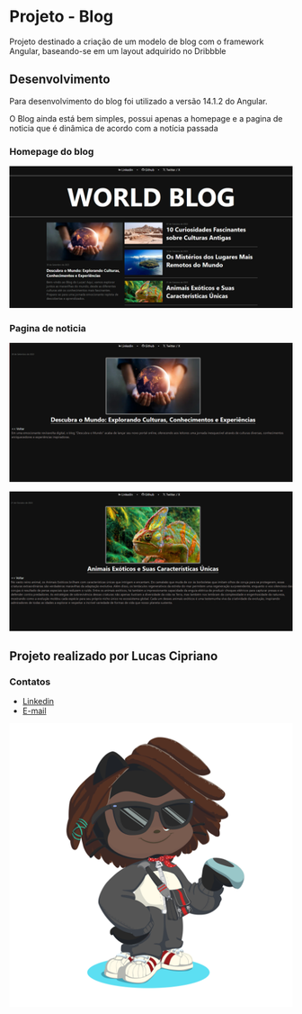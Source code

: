 # Projeto - Blog

Projeto destinado a criação de um modelo de blog com o framework Angular, baseando-se em um layout adquirido no Dribbble

## Desenvolvimento

Para desenvolvimento do blog foi utilizado a versão 14.1.2 do Angular.

O Blog ainda está bem simples, possui apenas a homepage e a pagina de noticia que é dinâmica de acordo com a notícia passada

### Homepage do blog

![Alt text](./src/assets/mdImages/homepage.png)

### Pagina de noticia

![Alt text](./src/assets/mdImages/noticia1.png)

![Alt text](./src/assets/mdImages/noticia2.png)

## Projeto realizado por Lucas Cipriano

### Contatos

* [Linkedin](https://www.linkedin.com/in/lucas-cipriano-3801b6172/)
* [E-mail](mailto:lucas.cipra@gmail.com)

![Alt text](./src/assets/mdImages/LucasOctocat.png)
